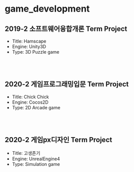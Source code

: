 # game_development

## 2019-2 소프트웨어융합개론 Term Project
- Title: Hamscape
- Engine: Unity3D
- Type: 3D Puzzle game

<br/><br/>

## 2020-2 게임프로그래밍입문 Term Project
- Title: Chick Chick
- Engine: Cocos2D
- Type: 2D Arcade game

<br/><br/>

## 2020-2 게임px디자인 Term Project
- Title: 고생존기
- Engine: UnrealEngine4
- Type: Simulation game
